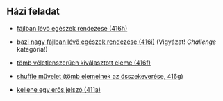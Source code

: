 Házi feladat
------------

* [fájlban lévő egészek rendezése (416h)](https://arato.inf.unideb.hu/szathmary.laszlo/pmwiki/index.php?n=Prog1.20200416h)

* [bazi nagy fájlban lévő egészek rendezése (416i)](https://arato.inf.unideb.hu/szathmary.laszlo/pmwiki/index.php?n=Prog1.20200416i) (Vigyázat! *Challenge* kategória!)

* [tömb véletlenszerűen kiválasztott eleme (416f)](https://arato.inf.unideb.hu/szathmary.laszlo/pmwiki/index.php?n=Prog1.20200416f)

* [shuffle művelet (tömb elemeinek az összekeverése, 416g)](https://arato.inf.unideb.hu/szathmary.laszlo/pmwiki/index.php?n=Prog1.20200416g)

* [kellene egy erős jelszó (411a)](https://arato.inf.unideb.hu/szathmary.laszlo/pmwiki/index.php?n=Prog1.20200411a)
